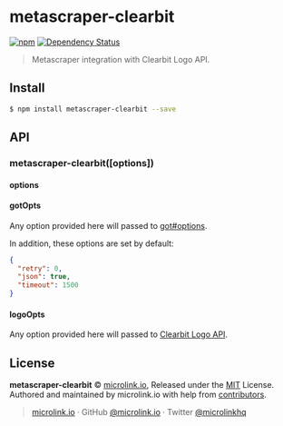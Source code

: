 # metascraper-clearbit

[![npm](https://img.shields.io/npm/v/metascraper-clearbit.svg?style=flat-square)](https://www.npmjs.com/package/metascraper-clearbit)
[![Dependency Status](https://david-dm.org/microlinkhq/metascraper.svg?path=packages/metascraper-clearbit&style=flat-square)](https://david-dm.org/microlinkhq/metascraper?path=packages/metascraper-clearbit)

> Metascraper integration with Clearbit Logo API.

## Install

```bash
$ npm install metascraper-clearbit --save
```

## API

### metascraper-clearbit([options])

#### options

#### gotOpts

Any option provided here will passed to [got#options](https://github.com/sindresorhus/got#options).

In addition, these options are set by default:

```json
{
  "retry": 0,
  "json": true,
  "timeout": 1500
}
```

#### logoOpts

Any option provided here will passed to [Clearbit Logo API](https://clearbit.com/docs#logo-api).

## License

**metascraper-clearbit** © [microlink.io](https://microlink.io), Released under the [MIT](https://github.com/microlinkhq/metascraper-clearbit/blob/master/LICENSE.md) License.<br>
Authored and maintained by microlink.io with help from [contributors](https://github.com/microlinkhq/metascraper-clearbit/contributors).

> [microlink.io](https://microlink.io) · GitHub [@microlink.io](https://github.com/microlinkhq) · Twitter [@microlinkhq](https://twitter.com/microlinkhq)
